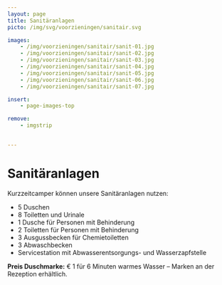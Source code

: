 ```yaml
---
layout: page
title: Sanitäranlagen
picto: /img/svg/voorzieningen/sanitair.svg

images:
    - /img/voorzieningen/sanitair/sanit-01.jpg
    - /img/voorzieningen/sanitair/sanit-02.jpg
    - /img/voorzieningen/sanitair/sanit-03.jpg
    - /img/voorzieningen/sanitair/sanit-04.jpg
    - /img/voorzieningen/sanitair/sanit-05.jpg
    - /img/voorzieningen/sanitair/sanit-06.jpg
    - /img/voorzieningen/sanitair/sanit-07.jpg

insert:
    - page-images-top

remove:
    - imgstrip
    

---
```


# Sanitäranlagen  

Kurzzeitcamper können unsere Sanitäranlagen nutzen:

* 5 Duschen
* 8 Toiletten und Urinale
* 1 Dusche für Personen mit Behinderung
* 2 Toiletten für Personen mit Behinderung
* 3 Ausgussbecken für Chemietoiletten
* 3 Abwaschbecken
* Servicestation mit Abwasserentsorgungs- und Wasserzapfstelle

**Preis Duschmarke:** € 1 für 6 Minuten warmes Wasser – Marken an der Rezeption erhältlich.